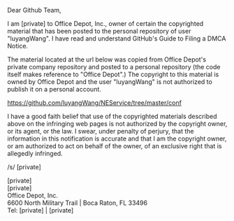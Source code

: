 Dear Github Team,     
     
I am [private] to Office Depot, Inc., owner of certain the copyrighted material that has been posted to the personal repository of user "luyangWang".  I have read and understand GitHub's Guide to Filing a DMCA Notice.     
     
The material located at the url below was copied from Office Depot's private company repository and posted to a personal repository (the code itself makes reference to "Office Depot".)  The copyright to this material is owned by Office Depot and the user "luyangWang" is not authorized to publish it on a personal account.     
     
https://github.com/luyangWang/NEService/tree/master/conf     
     
     
I have a good faith belief that use of the copyrighted materials described above on the infringing web pages is not authorized by the copyright owner, or its agent, or the law.  I swear, under penalty of perjury, that the information in this notification is accurate and that I am the copyright owner, or am authorized to act on behalf of the owner, of an exclusive right that is allegedly infringed.     
     
/s/ [private]   
     
     
[private]  
[private]       
Office Depot, Inc.     
6600 North Military Trail | Boca Raton, FL 33496       
Tel: [private] | [private]  
